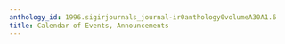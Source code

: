 ```yaml
---
anthology_id: 1996.sigirjournals_journal-ir0anthology0volumeA30A1.6
title: Calendar of Events, Announcements
---
```

